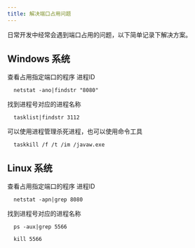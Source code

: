 ```yaml
---
title: 解决端口占用问题
---
```

日常开发中经常会遇到端口占用的问题，以下简单记录下解决方案。

## Windows 系统

查看占用指定端口的程序 进程ID
```
  netstat -ano|findstr "8080" 
```

找到进程号对应的进程名称
```
  tasklist|findstr 3112 
```

可以使用进程管理杀死进程，也可以使用命令工具
```
  taskkill /f /t /im /javaw.exe 
```

## Linux 系统

查看占用指定端口的程序 进程ID
```
  netstat -apn|grep 8080
```

找到进程号对应的进程名称
```
  ps -aux|grep 5566
```

```
  kill 5566
```